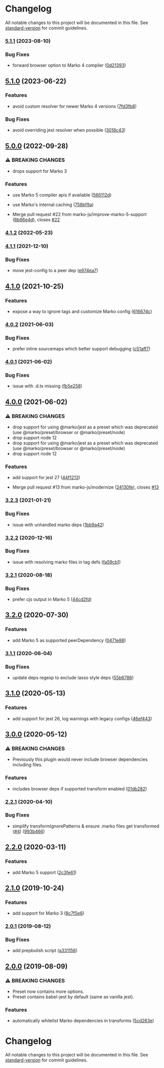 # Changelog

All notable changes to this project will be documented in this file. See [standard-version](https://github.com/conventional-changelog/standard-version) for commit guidelines.

### [5.1.1](https://github.com/marko-js/jest/compare/v5.1.0...v5.1.1) (2023-08-10)


### Bug Fixes

* forward browser option to Marko 4 compiler ([0d21393](https://github.com/marko-js/jest/commit/0d21393fb1d6fff71c8618df468dfebfe4bffc0a))

## [5.1.0](https://github.com/marko-js/jest/compare/v5.0.0...v5.1.0) (2023-06-22)


### Features

* avoid custom resolver for newer Marko 4 versions ([7fd3fb8](https://github.com/marko-js/jest/commit/7fd3fb8e560c40d15c86f5f0ab2b43492648067e))


### Bug Fixes

* avoid overriding jest resolver when possible ([3018c43](https://github.com/marko-js/jest/commit/3018c4302d1b29533e7c8d79f3bc673a44f43935))

## [5.0.0](https://github.com/marko-js/jest/compare/v4.1.2...v5.0.0) (2022-09-28)


### ⚠ BREAKING CHANGES

* drops support for Marko 3

### Features

* use Marko 5 compiler apis if available ([566112d](https://github.com/marko-js/jest/commit/566112db49405c985c0b87abc114270d56ff2936))
* use Marko's internal caching ([758bf9a](https://github.com/marko-js/jest/commit/758bf9a9c63ee11dcbc80618c2dc4bcce88e4dec))


* Merge pull request #22 from marko-js/improve-marko-5-support ([6b66e4d](https://github.com/marko-js/jest/commit/6b66e4d6f85777b611428200a176bc6f128af2e4)), closes [#22](https://github.com/marko-js/jest/issues/22)

### [4.1.2](https://github.com/marko-js/jest/compare/v4.1.1...v4.1.2) (2022-05-23)

### [4.1.1](https://github.com/marko-js/jest/compare/v4.1.0...v4.1.1) (2021-12-10)


### Bug Fixes

* move jest-config to a peer dep ([e974ea7](https://github.com/marko-js/jest/commit/e974ea76280bfa86921dcd60501298feccd0a599))

## [4.1.0](https://github.com/marko-js/jest/compare/v4.0.2...v4.1.0) (2021-10-25)


### Features

* expose a way to ignore tags and customize Marko config ([616674c](https://github.com/marko-js/jest/commit/616674cb862d991d9d7d70e1e46589eb4c0d427d))

### [4.0.2](https://github.com/marko-js/jest/compare/v4.0.1...v4.0.2) (2021-06-03)


### Bug Fixes

* prefer inline sourcemaps which better support debugging ([c51aff7](https://github.com/marko-js/jest/commit/c51aff71705c170cbbb1373483df4cea7f9b40d3))

### [4.0.1](https://github.com/marko-js/jest/compare/v4.0.0...v4.0.1) (2021-06-02)


### Bug Fixes

* issue with .d.ts missing ([fb5e258](https://github.com/marko-js/jest/commit/fb5e2586360bf691eee57499bb66be9974742aff))

## [4.0.0](https://github.com/marko-js/jest/compare/v3.2.3...v4.0.0) (2021-06-02)


### ⚠ BREAKING CHANGES

* drop support for using @marko/jest as a preset which was deprecated (use @marko/preset/browser or @marko/preset/node)
* drop support node 12
* drop support for using @marko/jest as a preset which was deprecated (use @marko/preset/browser or @marko/preset/node)
* drop support node 12

### Features

* add support for jest 27 ([44f1213](https://github.com/marko-js/jest/commit/44f12136c17705cc8966b6ad70f986821d204582))


* Merge pull request #13 from marko-js/modernize ([24130fe](https://github.com/marko-js/jest/commit/24130fe3e553e6c7d63960c14ece6695c1f4989b)), closes [#13](https://github.com/marko-js/jest/issues/13)

### [3.2.3](https://github.com/marko-js/jest/compare/v3.2.2...v3.2.3) (2021-01-21)


### Bug Fixes

* issue with unhandled marko deps ([1bb9a42](https://github.com/marko-js/jest/commit/1bb9a42))

### [3.2.2](https://github.com/marko-js/jest/compare/v3.2.1...v3.2.2) (2020-12-16)


### Bug Fixes

* issue with resolving marko files in tag defs ([fa59cb1](https://github.com/marko-js/jest/commit/fa59cb1))

### [3.2.1](https://github.com/marko-js/jest/compare/v3.2.0...v3.2.1) (2020-08-18)


### Bug Fixes

* prefer cjs output in Marko 5 ([44cd2fd](https://github.com/marko-js/jest/commit/44cd2fd))

## [3.2.0](https://github.com/marko-js/jest/compare/v3.1.1...v3.2.0) (2020-07-30)


### Features

* add Marko 5 as supported peerDependency ([0471e88](https://github.com/marko-js/jest/commit/0471e88))

### [3.1.1](https://github.com/marko-js/jest/compare/v3.1.0...v3.1.1) (2020-06-04)


### Bug Fixes

* update deps regexp to exclude lasso style deps ([55b6786](https://github.com/marko-js/jest/commit/55b6786))

## [3.1.0](https://github.com/marko-js/jest/compare/v3.0.0...v3.1.0) (2020-05-13)


### Features

* add support for jest 26, log warnings with legacy configs ([46ef443](https://github.com/marko-js/jest/commit/46ef443))

## [3.0.0](https://github.com/marko-js/jest/compare/v2.2.1...v3.0.0) (2020-05-12)


### ⚠ BREAKING CHANGES

* Previously this plugin would never include browser dependencies including  files.

### Features

* includes browser deps if supported transform enabled ([01db282](https://github.com/marko-js/jest/commit/01db282))

### [2.2.1](https://github.com/marko-js/jest/compare/v2.2.0...v2.2.1) (2020-04-10)


### Bug Fixes

* simplify transformIgnorePatterns & ensure .marko files get transformed ([#4](https://github.com/marko-js/jest/issues/4)) ([993b466](https://github.com/marko-js/jest/commit/993b466))

## [2.2.0](https://github.com/marko-js/jest/compare/v2.1.0...v2.2.0) (2020-03-11)


### Features

* add Marko 5 support ([2c3fe61](https://github.com/marko-js/jest/commit/2c3fe61))

## [2.1.0](https://github.com/marko-js/jest/compare/v2.0.1...v2.1.0) (2019-10-24)


### Features

* add support for Marko 3 ([8c7f5e6](https://github.com/marko-js/jest/commit/8c7f5e6))

### [2.0.1](https://github.com/marko-js/jest/compare/v2.0.0...v2.0.1) (2019-08-12)


### Bug Fixes

* add prepbulish script ([a331156](https://github.com/marko-js/jest/commit/a331156))

## [2.0.0](https://github.com/marko-js/jest/compare/v1.0.3...v2.0.0) (2019-08-09)


### ⚠ BREAKING CHANGES

* Preset now contains more options.
* Preset contains babel-jest by default (same as vanilla jest).

### Features

* automatically whitelist Marko dependencies in transforms ([5cd263e](https://github.com/marko-js/jest/commit/5cd263e))

# Changelog

All notable changes to this project will be documented in this file. See [standard-version](https://github.com/conventional-changelog/standard-version) for commit guidelines.
